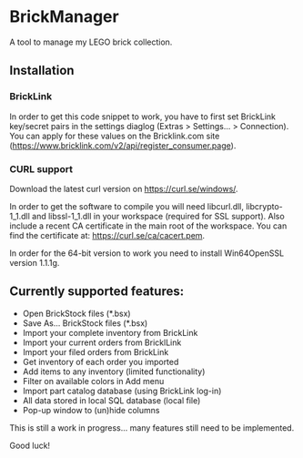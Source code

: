 # BrickManager
A tool to manage my LEGO brick collection.

## Installation

### BrickLink
In order to get this code snippet to work, you have to first set BrickLink key/secret pairs in the settings diaglog (Extras > Settings... > Connection).
You can apply for these values on the Bricklink.com site (https://www.bricklink.com/v2/api/register_consumer.page).

### CURL support
Download the latest curl version on https://curl.se/windows/. 

In order to get the software to compile you will need libcurl.dll, libcrypto-1_1.dll and libssl-1_1.dll in your workspace (required for SSL support).
Also include a recent CA certificate in the main root of the workspace. You can find the certificate at: https://curl.se/ca/cacert.pem.

In order for the 64-bit version to work you need to install Win64OpenSSL version 1.1.1g.

## Currently supported features:
* Open BrickStock files (*.bsx)
* Save As... BrickStock files (*.bsx)
* Import your complete inventory from BrickLink
* Import your current orders from BricklLink
* Import your filed orders from BrickLink
* Get inventory of each order you imported
* Add items to any inventory (limited functionality)
* Filter on available colors in Add menu
* Import part catalog database (using BrickLink log-in)
* All data stored in local SQL database (local file)
* Pop-up window to (un)hide columns

This is still a work in progress... many features still need to be implemented.

Good luck!
